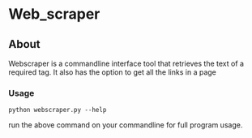 # Web_scraper

## About

Webscraper is a commandline interface tool that retrieves the text of a required tag. It also has the option to get all the links in a page

### Usage

````
python webscraper.py --help
````
run the above command on your commandline for full program usage.


